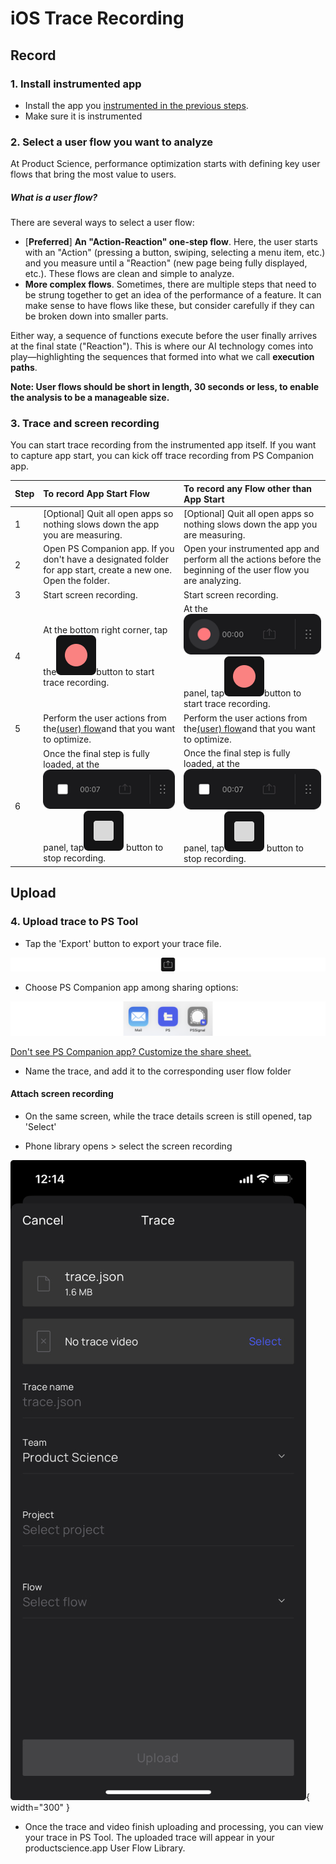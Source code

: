 # iOS Trace Recording

## Record

### 1. Install instrumented app

- Install the app you [instrumented in the previous steps](../integration/ios/distribution.md#ios-application-distribution-instructions). 
- Make sure it is instrumented

### 2. Select a user flow you want to analyze

At Product Science, performance optimization starts with defining key user flows that bring the most value to users.

##### What is a user flow?

There are several ways to select a user flow:

- [**Preferred**] __An "Action-Reaction" one-step flow__. 
  Here, the user starts with an "Action" (pressing a button, swiping, selecting a menu item, etc.) 
  and you measure until a "Reaction" (new page being fully displayed, etc.). 
  These flows are clean and simple to analyze.
- __More complex flows__. Sometimes, there are multiple steps that need to be strung together to get an idea of 
  the performance of a feature. 
  It can make sense to have flows like these, but consider carefully if they can be broken down into smaller parts.

Either way, a sequence of functions execute before the user finally arrives at the final state ("Reaction"). 
This is where our AI technology comes into play—highlighting the sequences that formed into what 
we call __execution paths__.

**Note: User flows should be short in length, 30 seconds or less, to enable the analysis to be a manageable size.**

### 3. Trace and screen recording

You can start trace recording from the instrumented app itself. 
If you want to capture app start, you can kick off trace recording from PS Companion app. 


| Step | To record App Start Flow                                                                                                                                                      | To record any Flow other than App Start                                                                                                                     |
|:-----|:------------------------------------------------------------------------------------------------------------------------------------------------------------------------------|:------------------------------------------------------------------------------------------------------------------------------------------------------------|
| 1    | [Optional] Quit all open apps so nothing slows down the app you are measuring.                                                                                                | [Optional] Quit all open apps so nothing slows down the app you are measuring.                                                                              |
| 2    | Open PS Companion app. If you don't have a designated folder for app start, create a new one. Open the folder.                                                                | Open your instrumented app and perform all the actions before the beginning of the user flow you are analyzing.                                             |
| 3    | Start screen recording.                                                                                                                                                       | Start screen recording.                                                                                                                                     | 
| 4    | At the bottom right corner, tap the![rec-icon](../images/rec-icon.png)button to start trace recording.                                                                        | At the ![ios-start-recording](../images/ios-start-recording.png) panel, tap![rec-icon](../images/rec-icon.png)button to start trace recording.              |
| 5    | Perform the user actions from the[(user) flow](https://www.productscience.ai/documentation?doc=dictionary&sub=user-flow)and that you want to optimize.                        | Perform the user actions from the[(user) flow](https://www.productscience.ai/documentation?doc=dictionary&sub=user-flow)and that you want to optimize.      |
| 6    | Once the final step is fully loaded, at the ![ios-stop-recording](../images/ios-stop-recording.png) panel, tap![stop-icon](../images/stop-icon.png) button to stop recording. | Once the final step is fully loaded, at the ![](../images/ios-stop-recording.png) panel, tap![stop-icon](../images/stop-icon.png) button to stop recording. |

## Upload

### 4. Upload trace to PS Tool

- Tap the 'Export' button to export your trace file.

![export-icon](../images/export-icon.png)

- Choose PS Companion app among sharing options:

![share-companion-app](../images/share-companion-app.png)

[Don't see PS Companion app? Customize the share sheet.](../device-set-up/ios.md#3-customize-share-sheet)

- Name the trace, and add it to the corresponding user flow folder
#### Attach screen recording
- On the same screen, while the trace details screen is still opened, tap 'Select'

- Phone library opens &gt; select the screen recording

![name-trace-ios](../images/name-trace.png){ width="300" }


- Once the trace and video finish uploading and processing, you can view your trace in PS Tool. 
  The uploaded trace will appear in your productscience.app User Flow Library.

